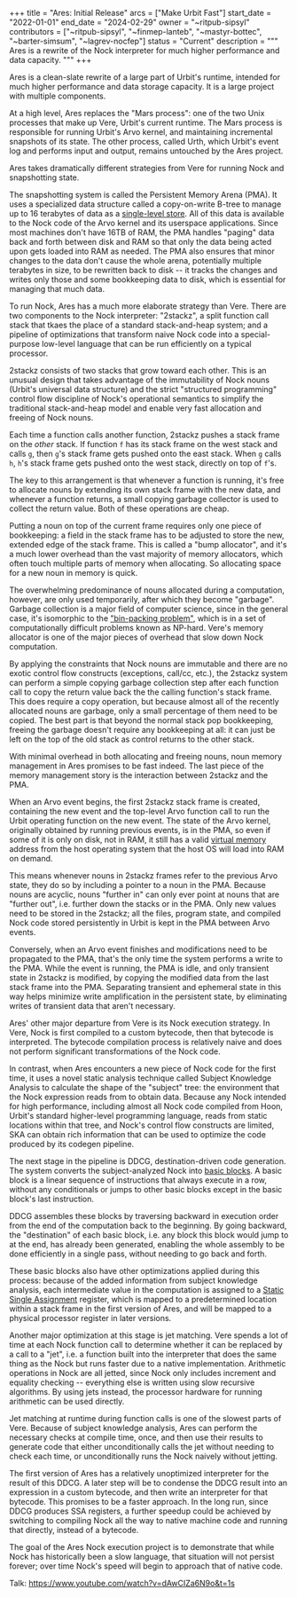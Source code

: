 +++
title = "Ares: Initial Release"
arcs = ["Make Urbit Fast"]
start_date = "2022-01-01"
end_date = "2024-02-29"
owner = "~ritpub-sipsyl"
contributors = ["~ritpub-sipsyl", "~finmep-lanteb", "~mastyr-bottec", "~barter-simsum", "~lagrev-nocfep"]
status = "Current"
description = """
Ares is a rewrite of the Nock interpreter for much higher performance and data capacity. 
"""
+++

Ares is a clean-slate rewrite of a large part of Urbit's runtime, intended for much higher performance and data storage capacity.  It is a large project with multiple components.  

At a high level, Ares replaces the "Mars process": one of the two Unix processes that make up Vere, Urbit's current runtime.  The Mars process is responsible for running Urbit's Arvo kernel, and maintaining incremental snapshots of its state.  The other process, called Urth, which Urbit's event log and performs input and output, remains untouched by the Ares project.

Ares takes dramatically different strategies from Vere for running Nock and snapshotting state.

The snapshotting system is called the Persistent Memory Arena (PMA).  It uses a specialized data structure called a copy-on-write B-tree to manage up to 16 terabytes of data as a [single-level store](https://en.wikipedia.org/wiki/Single-level_store).  All of this data is available to the Nock code of the Arvo kernel and its userspace applications.  Since most machines don't have 16TB of RAM, the PMA handles "paging" data back and forth between disk and RAM so that only the data being acted upon gets loaded into RAM as needed.  The PMA also ensures that minor changes to the data don't cause the whole arena, potentially multiple terabytes in size, to be rewritten back to disk -- it tracks the changes and writes only those and some bookkeeping data to disk, which is essential for managing that much data.

To run Nock, Ares has a much more elaborate strategy than Vere.  There are two components to the Nock interpreter: "2stackz", a split function call stack that tkaes the place of a standard stack-and-heap system; and a pipeline of optimizations that transform naive Nock code into a special-purpose low-level language that can be run efficiently on a typical processor.

2stackz consists of two stacks that grow toward each other.  This is an unusual design that takes advantage of the immutability of Nock nouns (Urbit's universal data structure) and the strict "structured programming" control flow discipline of Nock's operational semantics to simplify the traditional stack-and-heap model and enable very fast allocation and freeing of Nock nouns.

Each time a function calls another function, 2stackz pushes a stack frame on the *other* stack.  If function `f` has its stack frame on the west stack and calls `g`, then `g`'s stack frame gets pushed onto the east stack.  When `g` calls `h`, `h`'s stack frame gets pushed onto the west stack, directly on top of `f`'s.

The key to this arrangement is that whenever a function is running, it's free to allocate nouns by extending its own stack frame with the new data, and whenever a function returns, a small copying garbage collector is used to collect the return value.  Both of these operations are cheap.

Putting a noun on top of the current frame requires only one piece of bookkeeping: a field in the stack frame has to be adjusted to store the new, extended edge of the stack frame.  This is called a "bump allocator", and it's a much lower overhead than the vast majority of memory allocators, which often touch multiple parts of memory when allocating.  So allocating space for a new noun in memory is quick.

The overwhelming predominance of nouns allocated during a computation, however, are only used temporarily, after which they become "garbage".  Garbage collection is a major field of computer science, since in the general case, it's isomorphic to the ["bin-packing problem"](https://en.wikipedia.org/wiki/Bin_packing_problem), which is in a set of computationally difficult problems known as NP-hard.  Vere's memory allocator is one of the major pieces of overhead that slow down Nock computation.

By applying the constraints that Nock nouns are immutable and there are no exotic control flow constructs (exceptions, call/cc, etc.), the 2stackz system can perform a simple copying garbage collection step after each function call to copy the return value back the the calling function's stack frame.  This does require a copy operation, but because almost all of the recently allocated nouns are garbage, only a small percentage of them need to be copied.  The best part is that beyond the normal stack pop bookkeeping, freeing the garbage doesn't require any bookkeeping at all: it can just be left on the top of the old stack as control returns to the other stack.

With minimal overhead in both allocating and freeing nouns, noun memory management in Ares promises to be fast indeed.  The last piece of the memory management story is the interaction between 2stackz and the PMA.

When an Arvo event begins, the first 2stackz stack frame is created, containing the new event and the top-level Arvo function call to run the Urbit operating function on the new event.  The state of the Arvo kernel, originally obtained by running previous events, is in the PMA, so even if some of it is only on disk, not in RAM, it still has a valid [virtual memory](https://en.wikipedia.org/wiki/Virtual_memory) address from the host operating system that the host OS will load into RAM on demand.

This means whenever nouns in 2stackz frames refer to the previous Arvo state, they do so by including a pointer to a noun in the PMA.  Because nouns are acyclic, nouns "further in" can only ever point at nouns that are "further out", i.e. further down the stacks or in the PMA.  Only new values need to be stored in the 2stackz; all the files, program state, and compiled Nock code stored persistently in Urbit is kept in the PMA between Arvo events.

Conversely, when an Arvo event finishes and modifications need to be propagated to the PMA, that's the only time the system performs a write to the PMA.  While the event is running, the PMA is idle, and only transient state in 2stackz is modified, by copying the modified data from the last stack frame into the PMA.  Separating transient and ephemeral state in this way helps minimize write amplification in the persistent state, by eliminating writes of transient data that aren't necessary.

Ares' other major departure from Vere is its Nock execution strategy.  In Vere, Nock is first compiled to a custom bytecode, then that bytecode is interpreted.  The bytecode compilation process is relatively naive and does not perform significant transformations of the Nock code.

In contrast, when Ares encounters a new piece of Nock code for the first time, it uses a novel static analysis technique called Subject Knowledge Analysis to calculate the shape of the "subject" tree: the environment that the Nock expression reads from to obtain data.  Because any Nock intended for high performance, including almost all Nock code compiled from Hoon, Urbit's standard higher-level programming language, reads from static locations within that tree, and Nock's control flow constructs are limited, SKA can obtain rich information that can be used to optimize the code produced by its codegen pipeline.

The next stage in the pipeline is DDCG, destination-driven code generation.  The system converts the subject-analyzed Nock into [basic blocks](https://en.wikipedia.org/wiki/Basic_block).  A basic block is a linear sequence of instructions that always execute in a row, without any conditionals or jumps to other basic blocks except in the basic block's last instruction.

DDCG assembles these blocks by traversing backward in execution order from the end of the computation back to the beginning.  By going backward, the "destination" of each basic block, i.e. any block this block would jump to at the end, has already been generated, enabling the whole assembly to be done efficiently in a single pass, without needing to go back and forth.

These basic blocks also have other optimizations applied during this process: because of the added information from subject knowledge analysis, each intermediate value in the computation is assigned to a [Static Single Assignment](https://en.wikipedia.org/wiki/Static_single-assignment_form) register, which is mapped to a predetermined location within a stack frame in the first version of Ares, and will be mapped to a physical processor register in later versions.

Another major optimization at this stage is jet matching.  Vere spends a lot of time at each Nock function call to determine whether it can be replaced by a call to a "jet", i.e. a function built into the interpreter that does the same thing as the Nock but runs faster due to a native implementation.  Arithmetic operations in Nock are all jetted, since Nock only includes increment and equality checking -- everything else is written using slow recursive algorithms.  By using jets instead, the processor hardware for running arithmetic can be used directly.

Jet matching at runtime during function calls is one of the slowest parts of Vere.  Because of subject knowledge analysis, Ares can perform the necessary checks at compile time, once, and then use their results to generate code that either unconditionally calls the jet without needing to check each time, or unconditionally runs the Nock naively without jetting.

The first version of Ares has a relatively unoptimized interpreter for the result of this DDCG.  A later step will be to condense the DDCG result into an expression in a custom bytecode, and then write an interpreter for that bytecode.  This promises to be a faster approach.  In the long run, since DDCG produces SSA registers, a further speedup could be achieved by switching to compiling Nock all the way to native machine code and running that directly, instead of a bytecode.

The goal of the Ares Nock execution project is to demonstrate that while Nock has historically been a slow language, that situation will not persist forever; over time Nock's speed will begin to approach that of native code.

Talk: https://www.youtube.com/watch?v=dAwCIZa6N9o&t=1s